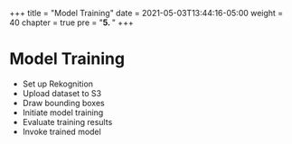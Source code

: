 +++
title = "Model Training"
date = 2021-05-03T13:44:16-05:00
weight = 40
chapter = true
pre = "<b>5. </b>"
+++

# Model Training

- Set up Rekognition
- Upload dataset to S3
- Draw bounding boxes
- Initiate model training
- Evaluate training results
- Invoke trained model
